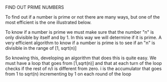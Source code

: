 FIND OUT PRIME NUMBERS

To find out if a number is prime or not there are many ways, but one of the most efficient is the one illustrated below.

To know if a number is prime we must make sure that the number "n" is only divisible by itself and by 1. In this way we will determine if it is prime. A very efficient algorithm to know if a number is prime is to see if an "n" is divisible 
in the range of [1, sqrt(n)]

So knowing this, developing an algorithm that does this is quite easy. We must have a loop that goes from [1,sqrt(n)] and
that at each turn of the loop checks if the rest of n/i is different from zero. i is the accumulator that goes from 1 to 
sqrt(n) incrementing by 1 on each round of the loop
